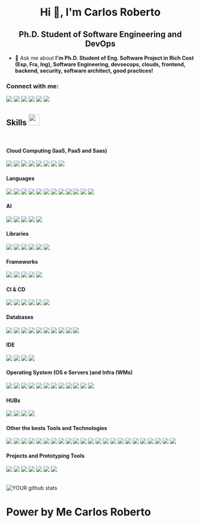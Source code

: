 <h1 align="center">Hi 👋, I'm Carlos Roberto </h1>
<h2 align="center"> Ph.D. Student of Software Engineering and DevOps</h3>

- 💬 Ask me about **I'm Ph.D. Student of Eng. Software Project in Rich Cost (Esp, Fra, Ing), Software Engineering, devsecops, clouds, frontend, backend, security, software architect, good practices!**

### **Connect with me:**
[<img src = "https://img.shields.io/badge/twitter-%231DA1F2.svg?&style=for-the-badge&logo=twitter&logoColor=white"/>](https://twitter.com/carlosrobertodevops)
[<img src = "https://img.shields.io/badge/medium-%2312100E.svg?&style=for-the-badge&logo=medium&logoColor=white"/>](https://medium.com/carlosrobertodevops)
[<img src = "https://img.shields.io/badge/linkedin-%230077B5.svg?&style=for-the-badge&logo=linkedin&logoColor=white"/>](https://linkedin.com/in/carlosrobertodevops/)
[<img src = "https://img.shields.io/badge/instagram-%23E4405F.svg?&style=for-the-badge&logo=instagram&logoColor=white"/>](https://instagram.com/carlosrobertodevops/)
[<img src = "https://img.shields.io/badge/facebook-%231877F2.svg?&style=for-the-badge&logo=facebook&logoColor=white"/>](https://www.facebook.com/carlosrobertodevops)
[<img src = "https://img.shields.io/badge/Telegram-00BFFF?style=for-the-badge&logo=telegram&logoColor=white"/>](https://t.me/+5582982101312)
   
## Skills <img src="https://media.giphy.com/media/iY8CRBdQXODJSCERIr/giphy.gif" width="30px">

<br>
<h4> Cloud Computing (IaaS, PaaS and Saas) </h4>
<span>
  <img src="https://img.shields.io/badge/AWS-563D7C?style=for-the-badge&logo=amazonaws&logoColor=white">
  <img src="https://img.shields.io/badge/AZURE-563D7C?style=for-the-badge&logo=microsoftazure&logoColor=white">
  <img src="https://img.shields.io/badge/GCP-563D7C?style=for-the-badge&logo=googlecloud&logoColor=white">
  <img src="https://img.shields.io/badge/OCP-563D7C?style=for-the-badge&logo=oracle&logoColor=white">
  <img src="https://img.shields.io/badge/IBM_CLOUD-563D7C?style=for-the-badge&logo=ibmcloud&logoColor=white">
  <img src="https://img.shields.io/badge/WMWare_Center_Server-563D7C?style=for-the-badge&logo=vmware&logoColor=white">
  <img src="https://img.shields.io/badge/Hashicorp_Cloud-563D7C?style=for-the-badge&logo=hashicorp&logoColor=white">
  <img src="https://img.shields.io/badge/Elastic_Cloud-563D7C?style=for-the-badge&logo=elasticcloud&logoColor=white">
</span>

<h4> Languages </h4>
<span> 
  <img src="https://img.shields.io/badge/JavaScript-000000?style=for-the-badge&logo=javascript&logoColor=white">
  <img src="https://img.shields.io/badge/TypeScript-000000?style=for-the-badge&logo=typescript&logoColor=white">
  <img src="https://img.shields.io/badge/Python-000000?style=for-the-badge&logo=python&logoColor=white">
  <img src="https://img.shields.io/badge/Golang-000000?style=for-the-badge&logo=go&logoColor=white"> 
  <img src="https://img.shields.io/badge/Swift-000000?style=for-the-badge&logo=swift&logoColor=white">   
  <img src="https://img.shields.io/badge/Dart-000000?style=for-the-badge&logo=dart&logoColor=white"> 
  <img src="https://img.shields.io/badge/HCL-000000?style=for-the-badge&logo=hcl&logoColor=white"> 
  <img src="https://img.shields.io/badge/YAML-000000?style=for-the-badge&logo=yaml&logoColor=white"> 
  <img src="https://img.shields.io/badge/Java-000000?style=for-the-badge&logo=java&logoColor=white">
  <img src="https://img.shields.io/badge/C%2B%2B-000000?style=for-the-badge&logo=c%2B%2B&logoColor=white">
  <img src="https://img.shields.io/badge/C-000000?style=for-the-badge&logo=c&logoColor=white">
  <img src="https://img.shields.io/badge/PHP-000000?style=for-the-badge&logo=php&logoColor=white">
</span>

<h4> AI </h4>
<span>
  <img src="https://img.shields.io/badge/MSCopilot-4EA94B?style=for-the-badge&logo=mscopilot&logoColor=white">
  <img src="https://img.shields.io/badge/Chatgpt-4EA94B?style=for-the-badge&logo=chatgpt&logoColor=white">
  <img src="https://img.shields.io/badge/Machine_Learning-4EA94B?style=for-the-badge&logo=machinelearning&logoColor=white">
  <img src="https://img.shields.io/badge/Deep_Learning-4EA94B?style=for-the-badge&logo=deeplearning&logoColor=white">
  <img src="https://img.shields.io/badge/Neural_nets-4EA94B?style=for-the-badge&logo=neuralnet&logoColor=white"> 
</span>

<h4> Libraries </h4>
<span>
  <img src="https://img.shields.io/badge/React-4EA94B?style=for-the-badge&logo=react&logoColor=white">
  <img src="https://img.shields.io/badge/Yarn-4EA94B?style=for-the-badge&logo=yarn&logoColor=white">
  <img src="https://img.shields.io/badge/NPM-4EA94B?style=for-the-badge&logo=npm&logoColor=white">
  <img src="https://img.shields.io/badge/OH_MY_ZSH-4EA94B?style=for-the-badge&logo=ohmyzsh&logoColor=white">
  <img src="https://img.shields.io/badge/DRACULA_THEMES-4EA94B?style=for-the-badge&logo=testinglibrary&logoColor=white">
  <img src="https://img.shields.io/badge/asdf-4EA94B?style=for-the-badge&logo=testinglibrary&logoColor=white">
</span>

<h4> Frameworks </h4>
<span>
  <img src="https://img.shields.io/badge/Next.js-07405E?style=for-the-badge&logo=next.js&logoColor=white">
  <img src="https://img.shields.io/badge/Nestjs-07405E?style=for-the-badge&logo=nestjs&logoColor=white">
  <img src="https://img.shields.io/badge/GraphQL-07405E?style=for-the-badge&logo=graphql&logoColor=white">
  <img src="https://img.shields.io/badge/Serverless_Framework-07405E?style=for-the-badge&logo=serverless&logoColor=white">
  <img src="https://img.shields.io/badge/Bootstrap-07405E?style=for-the-badge&logo=bootstrap&logoColor=white">
</span>

<h4> CI & CD </h4>
<span>
  <img src="https://img.shields.io/badge/Jenkins-9400D3?style=for-the-badge&logo=jenkins&logoColor=white">
  <img src="https://img.shields.io/badge/Travis_CI-9400D3?style=for-the-badge&logo=travis&logoColor=white">
  <img src="https://img.shields.io/badge/Gitlab_CI-9400D3?style=for-the-badge&logo=gitlab&logoColor=white">
  <img src="https://img.shields.io/badge/GitHub_Actions-9400D3?style=for-the-badge&logo=githubactions&logoColor=white">
  <img src="https://img.shields.io/badge/Bitbucket_Pipelines-9400D3?style=for-the-badge&logo=bitbucket&logoColor=white">
  <img src="https://img.shields.io/badge/AWS_CodePipeline-9400D3?style=for-the-badge&logo=amazonaws&logoColor=white">
</span>

<h4> Databases </h4>
<span>
  <img src="https://img.shields.io/badge/Oracle-FCC624?style=for-the-badge&logo=oracle&logoColor=black">
  <img src="https://img.shields.io/badge/SQL_SERVER-FCC624?style=for-the-badge&logo=sqlserver&logoColor=black">
  <img src="https://img.shields.io/badge/MongoDB-FCC624?style=for-the-badge&logo=mongodb&logoColor=black">
  <img src="https://img.shields.io/badge/Firebase-FCC624?style=for-the-badge&logo=firebase&logoColor=black">
  <img src="https://img.shields.io/badge/Cassandra-FCC624?style=for-the-badge&logo=apachecassandra&logoColor=black">
  <img src="https://img.shields.io/badge/PostgreSQL-FCC624?style=for-the-badge&logo=postgresql&logoColor=black">
  <img src="https://img.shields.io/badge/AWS_DynamoDB-FCC624?style=for-the-badge&logo=amazondynamodb&logoColor=black">
  <img src="https://img.shields.io/badge/AWS_RDS-FCC624?style=for-the-badge&logo=amazonrds&logoColor=black">
  <img src="https://img.shields.io/badge/Redis-FCC624?style=for-the-badge&logo=redis&logoColor=black">
  <img src="https://img.shields.io/badge/Neo4j-FCC624?style=for-the-badge&logo=neo4j&logoColor=black">
</span>

<h4> IDE </h4>
<span>
<img src="https://img.shields.io/badge/Visual_Studio-0078D4?style=for-the-badge&logo=visual%20studio&logoColor=white">
<img src="https://img.shields.io/badge/VS_Code-0078D4?style=for-the-badge&logo=visual%20studio%20code&logoColor=white">
<img src="https://img.shields.io/badge/xCode-0078D4?style=for-the-badge&logo=xcode&logoColor=white">
<img src="https://img.shields.io/badge/Git_Pod-0078D4?style=for-the-badge&logo=gitpod&logoColor=white">

<h4> Operating System (OS e Servers )and Infra (WMs) </h4>
<span>
  <img src="https://img.shields.io/badge/MacOS-FFFFFF?style=for-the-badge&logo=apple&logoColor=black">
  <img src="https://img.shields.io/badge/Linux-FFFFFF?style=for-the-badge&logo=linux&logoColor=black">
  <img src="https://img.shields.io/badge/RedHat_CoreOS-FFFFFF?style=for-the-badge&logo=redhat&logoColor=black">
  <img src="https://img.shields.io/badge/Fedora_CoreOS-FFFFFF?style=for-the-badge&logo=fedora&logoColor=black">
  <img src="https://img.shields.io/badge/CentOS-FFFFFF?style=for-the-badge&logo=centos&logoColor=black">
  <img src="https://img.shields.io/badge/Windows-FFFFFF?style=for-the-badge&logo=windows&logoColor=black">
  <img src="https://img.shields.io/badge/VMWare_vCenter-FFFFFF?style=for-the-badge&logo=vmware&logoColor=black">
  <img src="https://img.shields.io/badge/VMWare_vSphere-FFFFFF?style=for-the-badge&logo=vmware&logoColor=black">
  <img src="https://img.shields.io/badge/VMWare_ESXi-FFFFFF?style=for-the-badge&logo=vmware&logoColor=black">
  <img src="https://img.shields.io/badge/VirtualBox-FFFFFF?style=for-the-badge&logo=virtualbox&logoColor=black">
  <img src="https://img.shields.io/badge/oVirt-FFFFFF?style=for-the-badge&logo=virtualbox&logoColor=black">
  <img src="https://img.shields.io/badge/Hyper_V-FFFFFF?style=for-the-badge&logo=virtualbox&logoColor=black">
</span>
  
<h4> HUBs </h4>
<span>
  <img src="https://img.shields.io/badge/Docker_HUB-F05032?style=for-the-badge&logo=docker&logoColor=white">
  <img src="https://img.shields.io/badge/Git_Lab-F05032?style=for-the-badge&logo=gitlab&logoColor=white">
  <img src="https://img.shields.io/badge/Git_HUB-F05032?style=for-the-badge&logo=github&logoColor=white">
  <img src="https://img.shields.io/badge/Bitbucket-F05032?style=for-the-badge&logo=bitbucket&logoColor=white">
</span>
  
<h4> Other the bests Tools and Technologies </h4>
<span>
  <img src="https://img.shields.io/badge/VMware-778899?style=for-the-badge&logo=vmware&logoColor=black">
  <img src="https://img.shields.io/badge/RedHat_Open_Shift-778899?style=for-the-badge&logo=redhatopenshift&logoColor=black">
  <img src="https://img.shields.io/badge/OKD-778899?style=for-the-badge&logo=redhatopenshift&logoColor=black">
  <img src="https://img.shields.io/badge/Rancher-778899?style=for-the-badge&logo=rancher&logoColor=black">
  <img src="https://img.shields.io/badge/Docker-778899?style=for-the-badge&logo=docker&logoColor=black">
  <img src="https://img.shields.io/badge/Docker-778899?style=for-the-badge&logo=docker&logoColor=black">
  <img src="https://img.shields.io/badge/Composer-778899?style=for-the-badge&logo=composer&logoColor=black">
  <img src="https://img.shields.io/badge/Ansible-778899?style=for-the-badge&logo=ansible&logoColor=black">
  <img src="https://img.shields.io/badge/PodMan-778899?style=for-the-badge&logo=podman&logoColor=black">
  <img src="https://img.shields.io/badge/Terraform-778899?style=for-the-badge&logo=terraform&logoColor=black">
  <img src="https://img.shields.io/badge/Vagrant-778899?style=for-the-badge&logo=vagrant&logoColor=black">
  <img src="https://img.shields.io/badge/Packer-778899?style=for-the-badge&logo=packer&logoColor=black">
  <img src="https://img.shields.io/badge/Vault-778899?style=for-the-badge&logo=vault&logoColor=black">
  <img src="https://img.shields.io/badge/Apache_Kafka-5E5C5C?style=for-the-badge&logo=apachekafka&logoColor=white">
  <img src="https://img.shields.io/badge/Rabbit_MQ-5E5C5C?style=for-the-badge&logo=rabbitmq&logoColor=white">
  <img src="https://img.shields.io/badge/Elastic_Stack-5E5C5C?style=for-the-badge&logo=elasticstack&logoColor=white">
  <img src="https://img.shields.io/badge/Prometheus-5E5C5C?style=for-the-badge&logo=prometheus&logoColor=white">
  <img src="https://img.shields.io/badge/Postman-5E5C5C?style=for-the-badge&logo=postman&logoColor=white">
  <img src="https://img.shields.io/badge/Shell_Script-5E5C5C?style=for-the-badge&logo=gnu-bash&logoColor=white">
  <img src="https://img.shields.io/badge/json-5E5C5C?style=for-the-badge&logo=json&logoColor=white">
  <img src="https://img.shields.io/badge/React_Router-5E5C5C?style=for-the-badge&logo=react-router&logoColor=white">
  <img src="https://img.shields.io/badge/styled--components-5E5C5C?style=for-the-badge&logo=styled-components&logoColor=white">
  <img src="https://img.shields.io/badge/Font_Awesome-5E5C5C?style=for-the-badge&logo=fontawesome&logoColor=white">
</span>
  
<h4> Projects and Prototyping Tools </h4>
<span>
  <img src="https://img.shields.io/badge/MS_Visio-9370DB?style=for-the-badge&logo=microsoftvisio&logoColor=white">
  <img src="https://img.shields.io/badge/MS_Project-9370DB?style=for-the-badge&logo=microsoftproject&logoColor=white">
  <img src="https://img.shields.io/badge/Figma-9370DB?style=for-the-badge&logo=figma&logoColor=white">
  <img src="https://img.shields.io/badge/Adobe_XD-9370DB?style=for-the-badge&logo=adobexd&logoColor=white"> 
  <img src="https://img.shields.io/badge/Lucidchart-9370DB?style=for-the-badge&logo=lucidchart&logoColor=white">
  <img src="https://img.shields.io/badge/Draw.io-9370DB?style=for-the-badge&logo=draw.io&logoColor=white">
  <img src="https://img.shields.io/badge/Cisco_Packet_Tracker-9370DB?style=for-the-badge&logo=cisco&logoColor=white">
</span>
<br>
<br>
  

![YOUR github stats](https://github-readme-stats.vercel.app/api?username=carlosrobertodevops)


# Power by **__Me Carlos Roberto__**
